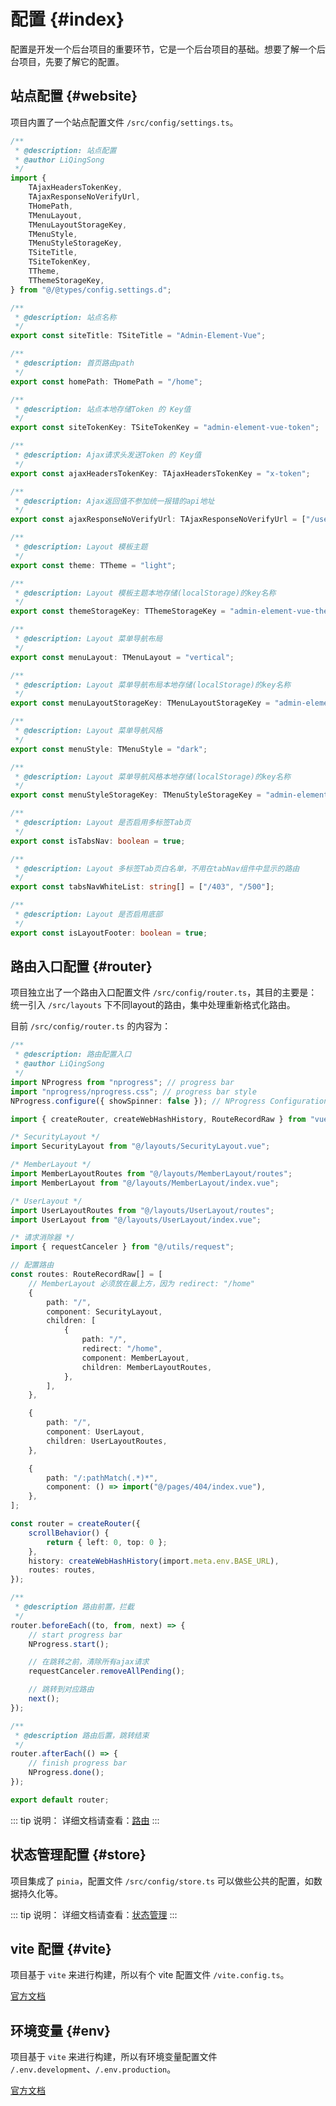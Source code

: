 # 配置 {#index}

配置是开发一个后台项目的重要环节，它是一个后台项目的基础。想要了解一个后台项目，先要了解它的配置。

## 站点配置 {#website}

项目内置了一个站点配置文件 `/src/config/settings.ts`。

```ts
/**
 * @description: 站点配置
 * @author LiQingSong
 */
import {
	TAjaxHeadersTokenKey,
	TAjaxResponseNoVerifyUrl,
	THomePath,
	TMenuLayout,
	TMenuLayoutStorageKey,
	TMenuStyle,
	TMenuStyleStorageKey,
	TSiteTitle,
	TSiteTokenKey,
	TTheme,
	TThemeStorageKey,
} from "@/@types/config.settings.d";

/**
 * @description: 站点名称
 */
export const siteTitle: TSiteTitle = "Admin-Element-Vue";

/**
 * @description: 首页路由path
 */
export const homePath: THomePath = "/home";

/**
 * @description: 站点本地存储Token 的 Key值
 */
export const siteTokenKey: TSiteTokenKey = "admin-element-vue-token";

/**
 * @description: Ajax请求头发送Token 的 Key值
 */
export const ajaxHeadersTokenKey: TAjaxHeadersTokenKey = "x-token";

/**
 * @description: Ajax返回值不参加统一报错的api地址
 */
export const ajaxResponseNoVerifyUrl: TAjaxResponseNoVerifyUrl = ["/user/login", "/user/info"];

/**
 * @description: Layout 模板主题
 */
export const theme: TTheme = "light";

/**
 * @description: Layout 模板主题本地存储(localStorage)的key名称
 */
export const themeStorageKey: TThemeStorageKey = "admin-element-vue-theme";

/**
 * @description: Layout 菜单导航布局
 */
export const menuLayout: TMenuLayout = "vertical";

/**
 * @description: Layout 菜单导航布局本地存储(localStorage)的key名称
 */
export const menuLayoutStorageKey: TMenuLayoutStorageKey = "admin-element-vue-memu-layout";

/**
 * @description: Layout 菜单导航风格
 */
export const menuStyle: TMenuStyle = "dark";

/**
 * @description: Layout 菜单导航风格本地存储(localStorage)的key名称
 */
export const menuStyleStorageKey: TMenuStyleStorageKey = "admin-element-vue-memu-style";

/**
 * @description: Layout 是否启用多标签Tab页
 */
export const isTabsNav: boolean = true;

/**
 * @description: Layout 多标签Tab页白名单，不用在tabNav组件中显示的路由
 */
export const tabsNavWhiteList: string[] = ["/403", "/500"];

/**
 * @description: Layout 是否启用底部
 */
export const isLayoutFooter: boolean = true;

```

## 路由入口配置 {#router}

项目独立出了一个路由入口配置文件 `/src/config/router.ts`，其目的主要是：统一引入 `/src/layouts` 下不同layout的路由，集中处理重新格式化路由。

目前 `/src/config/router.ts` 的内容为：

```ts
/**
 * @description: 路由配置入口
 * @author LiQingSong
 */
import NProgress from "nprogress"; // progress bar
import "nprogress/nprogress.css"; // progress bar style
NProgress.configure({ showSpinner: false }); // NProgress Configuration

import { createRouter, createWebHashHistory, RouteRecordRaw } from "vue-router";

/* SecurityLayout */
import SecurityLayout from "@/layouts/SecurityLayout.vue";

/* MemberLayout */
import MemberLayoutRoutes from "@/layouts/MemberLayout/routes";
import MemberLayout from "@/layouts/MemberLayout/index.vue";

/* UserLayout */
import UserLayoutRoutes from "@/layouts/UserLayout/routes";
import UserLayout from "@/layouts/UserLayout/index.vue";

/* 请求消除器 */
import { requestCanceler } from "@/utils/request";

// 配置路由
const routes: RouteRecordRaw[] = [
	// MemberLayout 必须放在最上方，因为 redirect: "/home"
	{
		path: "/",
		component: SecurityLayout,
		children: [
			{
				path: "/",
				redirect: "/home",
				component: MemberLayout,
				children: MemberLayoutRoutes,
			},
		],
	},

	{
		path: "/",
		component: UserLayout,
		children: UserLayoutRoutes,
	},

	{
		path: "/:pathMatch(.*)*",
		component: () => import("@/pages/404/index.vue"),
	},
];

const router = createRouter({
	scrollBehavior() {
		return { left: 0, top: 0 };
	},
	history: createWebHashHistory(import.meta.env.BASE_URL),
	routes: routes,
});

/**
 * @description 路由前置，拦截
 */
router.beforeEach((to, from, next) => {
	// start progress bar
	NProgress.start();

	// 在跳转之前，清除所有ajax请求
	requestCanceler.removeAllPending();

	// 跳转到对应路由
	next();
});

/**
 * @description 路由后置，跳转结束
 */
router.afterEach(() => {
	// finish progress bar
	NProgress.done();
});

export default router;

```

::: tip 说明：
详细文档请查看：[路由](/guide/router.md)
:::


## 状态管理配置 {#store}

项目集成了 `pinia`，配置文件 `/src/config/store.ts` 可以做些公共的配置，如数据持久化等。

::: tip 说明：
详细文档请查看：[状态管理](/guide/store.md)
:::


## vite 配置 {#vite}

项目基于 `vite` 来进行构建，所以有个 vite 配置文件 `/vite.config.ts`。

[官方文档](https://cn.vitejs.dev/config/)


## 环境变量 {#env}
项目基于 `vite` 来进行构建，所以有环境变量配置文件 `/.env.development`、`/.env.production`。

[官方文档](https://cn.vitejs.dev/guide/env-and-mode.html)
